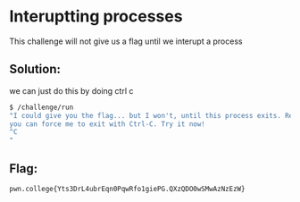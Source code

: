# Interuptting processes

This challenge will not give us a flag until we interupt a process

## Solution:

we can just do this by doing ctrl c 

```sh
$ /challenge/run 
"I could give you the flag... but I won't, until this process exits. Remember, 
you can force me to exit with Ctrl-C. Try it now!
^C
"
```

## Flag: 

```
pwn.college{Yts3DrL4ubrEqn0PqwRfo1giePG.QXzQDO0wSMwAzNzEzW}
```


